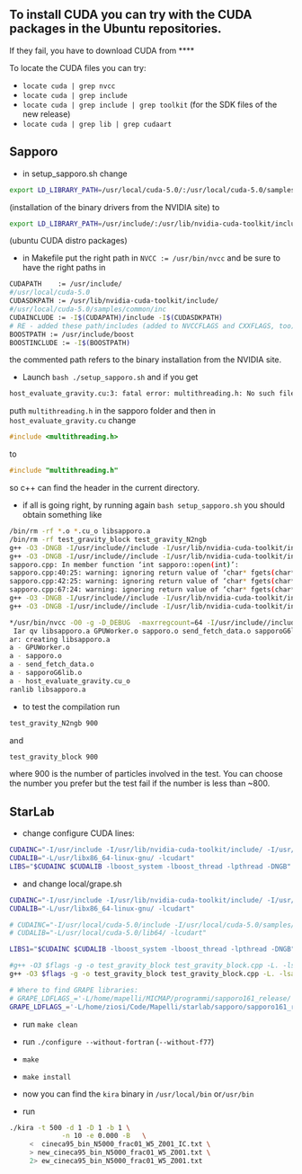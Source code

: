 <!-- 
.. link: 
.. description: 
.. tags: GPU, simulations, n-body
.. date: 2013/08/20 09:34:11
.. title: StarLab-GPU installation
.. slug: starlab-gpu-installation
-->

## To install CUDA you can try with the CUDA packages in the Ubuntu repositories.
If they fail, you have to download CUDA from ****

To locate the CUDA files you can try:

* `locate cuda | grep nvcc`
* `locate cuda | grep include`
* `locate cuda | grep include | grep toolkit` (for the SDK files of the new release)
* `locate cuda | grep lib | grep cudaart`

<!-- TEASER_END -->

## Sapporo

* in setup_sapporo.sh change 
````bash
export LD_LIBRARY_PATH=/usr/local/cuda-5.0/:/usr/local/cuda-5.0/samples/common/inc:/usr/include/boost/
````
(installation of the binary drivers from the NVIDIA site) to
````bash
export LD_LIBRARY_PATH=/usr/include/:/usr/lib/nvidia-cuda-toolkit/include/:/usr/include/boost/
````
(ubuntu CUDA distro packages)

* in Makefile put the right path in `NVCC := /usr/bin/nvcc` and be sure to have the right 
paths in 
````bash
CUDAPATH    := /usr/include/
#/usr/local/cuda-5.0
CUDASDKPATH := /usr/lib/nvidia-cuda-toolkit/include/
#/usr/local/cuda-5.0/samples/common/inc
CUDAINCLUDE := -I$(CUDAPATH)/include -I$(CUDASDKPATH)
# RE - added these path/includes (added to NVCCFLAGS and CXXFLAGS, too)
BOOSTPATH := /usr/include/boost 
BOOSTINCLUDE := -I$(BOOSTPATH)
````
the commented path refers to the binary installation from the NVIDIA site.

* Launch `bash ./setup_sapporo.sh` and if you get
````bash
host_evaluate_gravity.cu:3: fatal error: multithreading.h: No such file or directory
````
puth `multithreading.h` in the sapporo folder and then in `host_evaluate_gravity.cu` change 
````c
#include <multithreading.h>
````
to 
````c
#include "multithreading.h"
````
so c++ can find the header in the current directory.

* if all is going right, by running again `bash setup_sapporo.sh` you should
obtain something like 
````bash
/bin/rm -rf *.o *.cu_o libsapporo.a
/bin/rm -rf test_gravity_block test_gravity_N2ngb
g++ -O3 -DNGB -I/usr/include//include -I/usr/lib/nvidia-cuda-toolkit/include/ -I/usr/include/boost    -c -o GPUWorker.o GPUWorker.cc
g++ -O3 -DNGB -I/usr/include//include -I/usr/lib/nvidia-cuda-toolkit/include/ -I/usr/include/boost  -c sapporo.cpp -o sapporo.o
sapporo.cpp: In member function ‘int sapporo::open(int)’:
sapporo.cpp:40:25: warning: ignoring return value of ‘char* fgets(char*, int, FILE*)’, declared with attribute warn_unused_result [-Wunused-result]
sapporo.cpp:42:25: warning: ignoring return value of ‘char* fgets(char*, int, FILE*)’, declared with attribute warn_unused_result [-Wunused-result]
sapporo.cpp:67:24: warning: ignoring return value of ‘char* fgets(char*, int, FILE*)’, declared with attribute warn_unused_result [-Wunused-result]
g++ -O3 -DNGB -I/usr/include//include -I/usr/lib/nvidia-cuda-toolkit/include/ -I/usr/include/boost  -c send_fetch_data.cpp -o send_fetch_data.o
g++ -O3 -DNGB -I/usr/include//include -I/usr/lib/nvidia-cuda-toolkit/include/ -I/usr/include/boost  -c sapporoG6lib.cpp -o sapporoG6lib.o

*/usr/bin/nvcc -O0 -g -D_DEBUG  -maxrregcount=64 -I/usr/include//include -I/usr/lib/nvidia-cuda-toolkit/include/ -I/usr/include/boost  -c host_evaluate_gravity.cu -o host_evaluate_gravity.cu_o
 Iar qv libsapporo.a GPUWorker.o sapporo.o send_fetch_data.o sapporoG6lib.o host_evaluate_gravity.cu_o
ar: creating libsapporo.a
a - GPUWorker.o
a - sapporo.o
a - send_fetch_data.o
a - sapporoG6lib.o
a - host_evaluate_gravity.cu_o
ranlib libsapporo.a
````

* to test the compilation run 
````bash 
test_gravity_N2ngb 900
````
and
````bash 
test_gravity_block 900
````
where 900 is the number of particles involved in the test. You can choose the number you prefer
but the test fail if the number is less than ~800.

## StarLab

* change configure CUDA lines:
````bash
CUDAINC="-I/usr/include -I/usr/lib/nvidia-cuda-toolkit/include/ -I/usr/include/boost" 
CUDALIB="-L/usr/libx86_64-linux-gnu/ -lcudart"
LIBS="$CUDAINC $CUDALIB -lboost_system -lboost_thread -lpthread -DNGB"
````
* and change local/grape.sh
````bash
CUDAINC="-I/usr/include -I/usr/lib/nvidia-cuda-toolkit/include/ -I/usr/include/boost" 
CUDALIB="-L/usr/libx86_64-linux-gnu/ -lcudart"

# CUDAINC="-I/usr/local/cuda-5.0/include -I/usr/local/cuda-5.0/samples/common/inc -I/usr/include/boost" 
# CUDALIB="-L/usr/local/cuda-5.0/lib64/ -lcudart" 

LIBS1="$CUDAINC $CUDALIB -lboost_system -lboost_thread -lpthread -DNGB"

#g++ -O3 $flags -g -o test_gravity_block test_gravity_block.cpp -L. -lsapporo $CUDAINC $CUDALIB -lboost_thread
g++ -O3 $flags -g -o test_gravity_block test_gravity_block.cpp -L. -lsapporo $CUDAINC $CUDALIB $LIBS1

# Where to find GRAPE libraries:
# GRAPE_LDFLAGS_='-L/home/mapelli/MICMAP/programmi/sapporo161_release/'
GRAPE_LDFLAGS_='-L/home/ziosi/Code/Mapelli/starlab/sapporo/sapporo161_release'
````

* run `make clean`

* run `./configure --without-fortran` (`--without-f77`)

* `make`

* `make install`

* now you can find the `kira` binary in `/usr/local/bin` or`/usr/bin`

* run 
````bash
./kira -t 500 -d 1 -D 1 -b 1 \
             -n 10 -e 0.000 -B   \
	 <  cineca95_bin_N5000_frac01_W5_Z001_IC.txt \
	 > new_cineca95_bin_N5000_frac01_W5_Z001.txt \
	 2> ew_cineca95_bin_N5000_frac01_W5_Z001.txt
````